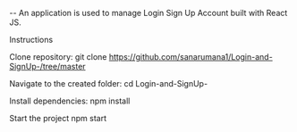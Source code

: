-- An application is used to manage Login Sign Up Account built with React JS.

Instructions

Clone repository: git clone https://github.com/sanarumana1/Login-and-SignUp-/tree/master

Navigate to the created folder: cd Login-and-SignUp-

Install dependencies: npm install

Start the project npm start
